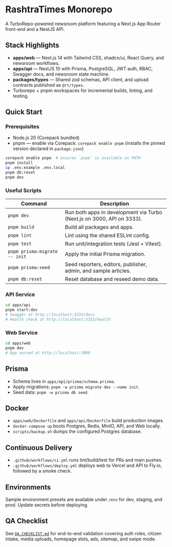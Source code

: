 # RashtraTimes Monorepo

A TurboRepo-powered newsroom platform featuring a Next.js App Router front-end and a NestJS API.

## Stack Highlights

- **apps/web** — Next.js 14 with Tailwind CSS, shadcn/ui, React Query, and newsroom workflows.
- **apps/api** — NestJS 10 with Prisma, PostgreSQL, JWT auth, RBAC, Swagger docs, and newsroom state machine.
- **packages/types** — Shared zod schemas, API client, and upload contracts published as `@rt/types`.
- Turborepo + pnpm workspaces for incremental builds, linting, and testing.

## Quick Start

### Prerequisites

- Node.js 20 (Corepack bundled)
- pnpm — enable via Corepack: `corepack enable pnpm` (installs the pinned version declared in `package.json`)

```bash
corepack enable pnpm  # ensures `pnpm` is available on PATH
pnpm install
cp .env.example .env.local
pnpm db:reset
pnpm dev
```

### Useful Scripts

| Command | Description |
| --- | --- |
| `pnpm dev` | Run both apps in development via Turbo (Next.js on 3000, API on 3333). |
| `pnpm build` | Build all packages and apps. |
| `pnpm lint` | Lint using the shared ESLint config. |
| `pnpm test` | Run unit/integration tests (Jest + Vitest). |
| `pnpm prisma:migrate -- init` | Apply the initial Prisma migration. |
| `pnpm prisma:seed` | Seed reporters, editors, publisher, admin, and sample articles. |
| `pnpm db:reset` | Reset database and reseed demo data. |

### API Service

```bash
cd apps/api
pnpm start:dev
# Swagger at http://localhost:3333/docs
# Health check at http://localhost:3333/health
```

### Web Service

```bash
cd apps/web
pnpm dev
# App served at http://localhost:3000
```

## Prisma

- Schema lives in `apps/api/prisma/schema.prisma`.
- Apply migrations: `pnpm -w prisma migrate dev --name init`.
- Seed data: `pnpm -w prisma db seed`.

## Docker

- `apps/web/Dockerfile` and `apps/api/Dockerfile` build production images.
- `docker-compose up` boots Postgres, Redis, MinIO, API, and Web locally.
- `scripts/backup.sh` dumps the configured Postgres database.

## Continuous Delivery

- `.github/workflows/ci.yml` runs lint/build/test for PRs and main pushes.
- `.github/workflows/deploy.yml` deploys web to Vercel and API to Fly.io, followed by a smoke check.

## Environments

Sample environment presets are available under `/env` for dev, staging, and prod. Update secrets before deploying.

## QA Checklist

See [`QA_CHECKLIST.md`](./QA_CHECKLIST.md) for end-to-end validation covering auth roles, citizen intake, media uploads, homepage slots, ads, sitemap, and swipe mode.
